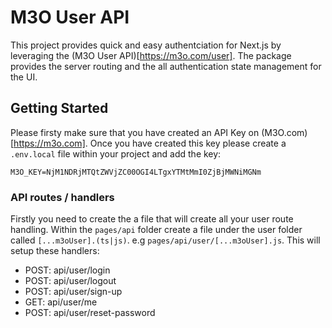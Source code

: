 # M3O User API

This project provides quick and easy authentciation for Next.js by leveraging the (M3O User API)[https://m3o.com/user]. The package provides the server routing and the all authentication state management for the UI.

## Getting Started

Please firsty make sure that you have created an API Key on (M3O.com)[https://m3o.com]. Once you have created this key please create a `.env.local` file within your project and add the key:

`M3O_KEY=NjM1NDRjMTQtZWVjZC00OGI4LTgxYTMtMmI0ZjBjMWNiMGNm`

### API routes / handlers

Firstly you need to create the a file that will create all your user route handling. Within the `pages/api` folder create a file under the user folder called `[...m3oUser].(ts|js)`. e.g `pages/api/user/[...m3oUser].js`. This will setup these handlers:

- POST: api/user/login
- POST: api/user/logout
- POST: api/user/sign-up
- GET: api/user/me
- POST: api/user/reset-password

